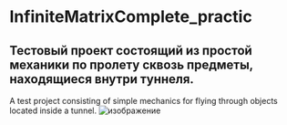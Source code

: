 # InfiniteMatrixComplete_practic
Тестовый проект состоящий из простой механики по пролету сквозь предметы, находящиеся внутри туннеля.
-----------------------------------------------------------------------------------------------------
A test project consisting of simple mechanics for flying through objects located inside a tunnel.
![изображение](https://github.com/user-attachments/assets/1b3f7856-7e18-44c7-8ad6-829388594293)

